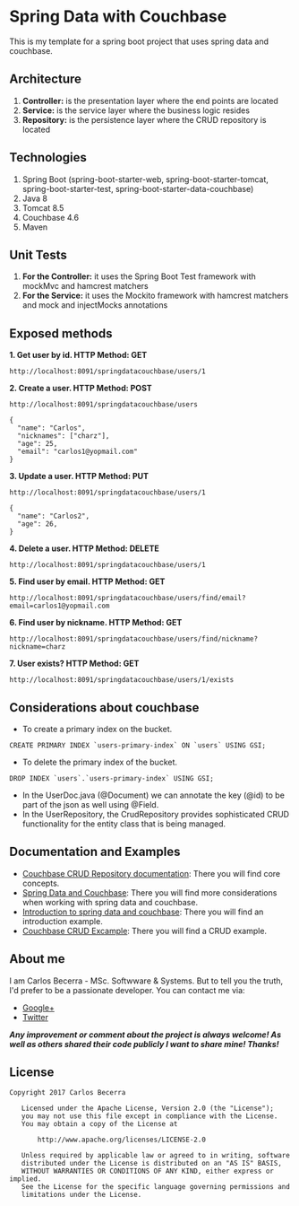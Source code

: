 # Spring Data with Couchbase

This is my template for a spring boot project that uses spring data and couchbase.

## Architecture
 
 1. **Controller:** is the presentation layer where the end points are located
 2. **Service:** is the service layer where the business logic resides
 3. **Repository:** is the persistence layer where the CRUD repository is located
 
## Technologies

1. Spring Boot (spring-boot-starter-web, spring-boot-starter-tomcat, spring-boot-starter-test, spring-boot-starter-data-couchbase)
2. Java 8
3. Tomcat 8.5
4. Couchbase 4.6
5. Maven

## Unit Tests

 1. **For the Controller:** it uses the Spring Boot Test framework with mockMvc and hamcrest matchers
 2. **For the Service:** it uses the Mockito framework with hamcrest matchers and mock and injectMocks annotations 
 
## Exposed methods

**1. Get user by id. HTTP Method: GET**
```
http://localhost:8091/springdatacouchbase/users/1
```

**2. Create a user. HTTP Method: POST**
```
http://localhost:8091/springdatacouchbase/users
```
```
{
  "name": "Carlos",
  "nicknames": ["charz"],
  "age": 25,
  "email": "carlos1@yopmail.com"
}
```

**3. Update a user. HTTP Method: PUT**
```
http://localhost:8091/springdatacouchbase/users/1
```
```
{
  "name": "Carlos2",
  "age": 26,
}
```

**4. Delete a user. HTTP Method: DELETE**
```
http://localhost:8091/springdatacouchbase/users/1
```

**5. Find user by email. HTTP Method: GET**
```
http://localhost:8091/springdatacouchbase/users/find/email?email=carlos1@yopmail.com
```

**6. Find user by nickname. HTTP Method: GET**
```
http://localhost:8091/springdatacouchbase/users/find/nickname?nickname=charz
```

**7. User exists? HTTP Method: GET**
```
http://localhost:8091/springdatacouchbase/users/1/exists
```

## Considerations about couchbase
 
 * To create a primary index on the bucket.
 ```
 CREATE PRIMARY INDEX `users-primary-index` ON `users` USING GSI;
 ```
 * To delete the primary index of the bucket.
 ```
 DROP INDEX `users`.`users-primary-index` USING GSI;
 ```
 * In the UserDoc.java (@Document) we can annotate the key (@id) to be part of the json as well using @Field.
 * In the UserRepository, the CrudRepository provides sophisticated CRUD functionality for the entity class that is being managed.

## Documentation and Examples
 
* [Couchbase CRUD Repository documentation](http://docs.spring.io/spring-data/couchbase/docs/current/reference/html/#repositories.core-concepts): There you will find core concepts.
* [Spring Data and Couchbase](https://blog.couchbase.com/spring-data-couchbase-2-is-out-quick-getting-started-with-spring-initializr/): There you will find more considerations when working with spring data and couchbase.
* [Introduction to spring data and couchbase](http://www.baeldung.com/spring-data-couchbase): There you will find an introduction example.
* [Couchbase CRUD Excample](https://blog.couchbase.com/vaadin-couchbase-crud-sample/): There you will find a CRUD example.

## About me
I am Carlos Becerra - MSc. Softwware & Systems.  But to tell you the truth, I'd prefer to be a passionate developer. You can contact me via:

* [Google+](https://plus.google.com/+CarlosBecerraRodr%C3%ADguez)
* [Twitter](https://twitter.com/CarlosBecerraRo)

_**Any improvement or comment about the project is always welcome! As well as others shared their code publicly I want to share mine! Thanks!**_

## License
```javas
Copyright 2017 Carlos Becerra

   Licensed under the Apache License, Version 2.0 (the "License");
   you may not use this file except in compliance with the License.
   You may obtain a copy of the License at

       http://www.apache.org/licenses/LICENSE-2.0

   Unless required by applicable law or agreed to in writing, software
   distributed under the License is distributed on an "AS IS" BASIS,
   WITHOUT WARRANTIES OR CONDITIONS OF ANY KIND, either express or implied.
   See the License for the specific language governing permissions and
   limitations under the License.
